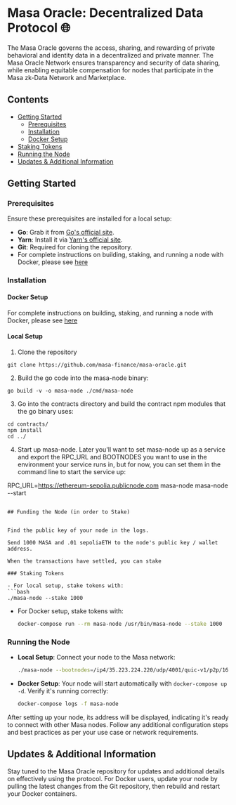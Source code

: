# Masa Oracle: Decentralized Data Protocol 🌐

The Masa Oracle governs the access, sharing, and rewarding of private behavioral and identity data in a decentralized and private manner. The Masa Oracle Network ensures transparency and security of data sharing, while  enabling equitable compensation for nodes that participate in the Masa zk-Data Network and Marketplace.

## Contents
- [Getting Started](#getting-started)
  - [Prerequisites](#prerequisites)
  - [Installation](#installation)
  - [Docker Setup](#docker-setup)
- [Staking Tokens](#staking-tokens)
- [Running the Node](#running-the-node)
- [Updates & Additional Information](#updates--additional-information)

## Getting Started

### Prerequisites

Ensure these prerequisites are installed for a local setup:
- **Go**: Grab it from [Go's official site](https://golang.org/dl/).
- **Yarn**: Install it via [Yarn's official site](https://classic.yarnpkg.com/en/docs/install/).
- **Git**: Required for cloning the repository.
- For complete instructions on building, staking, and running a node with Docker, please see [here](./DOCKER.md) 

### Installation


#### Docker Setup

For complete instructions on building, staking, and running a node with Docker, please see [here](./DOCKER.md) 

#### Local Setup

1. Clone the repository
```
git clone https://github.com/masa-finance/masa-oracle.git
```
2. Build the go code into the masa-node binary:
```
go build -v -o masa-node ./cmd/masa-node
```
3. Go into the contracts directory and build the contract npm modules that the go binary uses:
```
cd contracts/ 
npm install
cd ../
```
4. Start up masa-node. Later you'll want to set masa-node up as a service and export the RPC_URL and BOOTNODES you want to use in the environment your service runs in, but for now, you can set them in the command line to start the service up:

RPC_URL=https://ethereum-sepolia.publicnode.com masa-node masa-node --start
   ```

## Funding the Node (in order to Stake)


Find the public key of your node in the logs. 

Send 1000 MASA and .01 sepoliaETH to the node's public key / wallet address.

When the transactions have settled, you can stake

### Staking Tokens

- For local setup, stake tokens with:
  ```bash
  ./masa-node --stake 1000
  ```
- For Docker setup, stake tokens with:
  ```bash
  docker-compose run --rm masa-node /usr/bin/masa-node --stake 1000
  ```

### Running the Node

- **Local Setup**: Connect your node to the Masa network:
  ```bash
  ./masa-node --bootnodes=/ip4/35.223.224.220/udp/4001/quic-v1/p2p/16Uiu2HAmPxXXjR1XJEwckh6q1UStheMmGaGe8fyXdeRs3SejadSa --port=4001 --udp=true --tcp=false --start=true --env=test
  ```
- **Docker Setup**: Your node will start automatically with `docker-compose up -d`. Verify it's running correctly:
  ```bash
  docker-compose logs -f masa-node
  ```

After setting up your node, its address will be displayed, indicating it's ready to connect with other Masa nodes. Follow any additional configuration steps and best practices as per your use case or network requirements.

## Updates & Additional Information

Stay tuned to the Masa Oracle repository for updates and additional details on effectively using the protocol. For Docker users, update your node by pulling the latest changes from the Git repository, then rebuild and restart your Docker containers.

